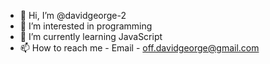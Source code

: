 - 👋 Hi, I’m @davidgeorge-2
- 👀 I’m interested in programming
- 🌱 I’m currently learning JavaScript
- 📫 How to reach me - Email - off.davidgeorge@gmail.com

<!---
davidgeorge-2/davidgeorge-2 is a ✨ special ✨ repository because its `README.md` (this file) appears on your GitHub profile.
You can click the Preview link to take a look at your changes.
--->
